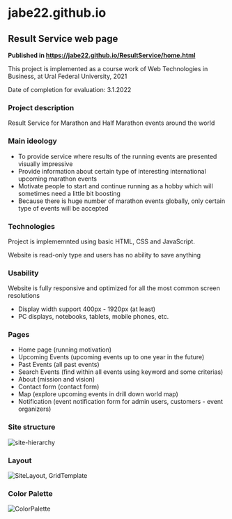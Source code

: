 # jabe22.github.io
## Result Service web page

**Published in https://jabe22.github.io/ResultService/home.html**

This project is implemented as a course work of Web Technologies in Business, at Ural Federal University, 2021

Date of completion for evaluation: 3.1.2022

### Project description

Result Service for Marathon and Half Marathon events around the world

### Main ideology

- To provide service where results of the running events are presented visually impressive
- Provide information about certain type of interesting international upcoming marathon events
- Motivate people to start and continue running as a hobby which will sometimes need a little bit boosting
- Because there is huge number of marathon events globally, only certain type of events will be accepted

### Technologies

Project is implememnted using basic HTML, CSS and JavaScript. 

Website is read-only type and users has no ability to save anything

### Usability

Website is fully responsive and optimized for all the most common screen resolutions
- Display width support 400px - 1920px (at least)
- PC displays, notebooks, tablets, mobile phones, etc.

### Pages

- Home page         (running motivation)
- Upcoming Events   (upcoming events up to one year in the future)
- Past Events       (all past events)
- Search Events     (find within all events using keyword and some criterias)
- About             (mission and vision)
- Contact form      (contact form)
- Map               (explore upcoming events in drill down world map)
- Notification      (event notification form for admin users, customers - event organizers)

### Site structure

![site-hierarchy](https://user-images.githubusercontent.com/37688643/147969769-09c0a7bd-bb5a-4efd-a3f7-83d6df82dcf8.JPG)

### Layout

![SiteLayout, GridTemplate](https://user-images.githubusercontent.com/37688643/147969873-14457fe8-f3b3-479d-baa4-711a9ef2da84.jpg)

### Color Palette

![ColorPalette](https://user-images.githubusercontent.com/37688643/147969908-38b8f61c-18d8-4d0c-80ea-aa338ab0455f.JPG)

